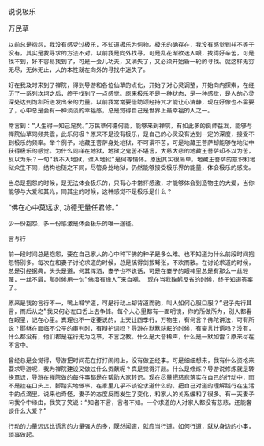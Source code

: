 说说极乐

万民草


    以前总是抱怨，我没有感受过极乐，不知道极乐为何物。极乐的确存在，我没有感觉到并不等于没有，其实是我寻求的方法不对。以前我是向外找寻，可是乱花渐欲迷人眼，找得好辛苦，可是找不到，好不容易找到了，可是一会儿功夫，又消失了，又必须开始新一轮的寻找。就这样无穷无尽，无休无止，人的本性就在向外的寻找中迷失了。

    好在我及时来到了禅院，得到导游和各位仙草的点化，开始了对心灵调整，开始向内探索，在经历了一系列坎坷之后，终于找到了一点感觉。原来极乐不是一种状态，是一种感觉，是人的心灵深处达到饱和所迸发出来的力量。以前我常常要借助颂经持咒才能让心清静，现在好像也不需要了，心中总是会有一种淡淡的幸福感，总是觉得自己是世界上最幸福的人之一。

    常言到：“人生得一知己足矣。”万民草何德何能，能够来到禅院，有如此多的良师益友，能够与禅院仙草同频共震，此乐何极？原来不是没有极乐，是自己的心灵没有达到一定的深度，接受不到极乐的频率。举个例子，地藏王菩萨身处地狱，不可谓不苦，可是地藏王菩萨却能够在地狱中获得极乐的感觉。为什么同样在地狱，地狱之鬼苦不堪言，大慈大悲的地藏王菩萨却不以为苦，反以为乐？一句“我不入地狱，谁入地狱”是何等情怀。原因其实很简单，地藏王菩萨的意识和地狱众生不同，结构也随之不同，尽管身处地狱，仍然能够接受极乐界的能量，体会极乐的感觉。

    当总是抱怨的时候，是无法体会极乐的，只有心中常怀感激，才能够体会到造物主的大爱，当你能够与大爱和其光，同其尘的时候，这种感觉不是极乐是什么？

   “佛在心中莫远求,  功德无量任君修。”

    少一份抱怨，多一份感激是体会极乐的唯一途径。

    言与行

    前一段时间总是抱怨，要在自己家人的心中种下佛的种子是多么难。也不知道为什么前段时间抱怨特别多。每次在和妻子讨论求道的时候，总是搞得剑拔弩张，不欢而散。在讨论求道的时候，总是引经据典，头头是道，何其挥洒，妻子也不说话，可是在妻子的眼神里总是有那么一丝轻蔑，一丝不屑，那时候用一句“佛度有缘人”来自嘲。 现在当我鞠躬反省的时候，终于知道答案了。

    原来是我的言行不一，嘴上喊学道，可是行动上却背道而驰，叫人如何心服口服？“君子先行其言，而后从之”我又何必在口舌上去争锋。每个人心里都有一面明镜，你的所做所为，别人都看在眼里，记在心里。真理也不一定要说的，上天让四季行，万物生，有何言？佛陀讲法，可有所说？耶稣在面临不公平的审判时，有辩护词吗？导游在默默耕耘的时候，有豪言壮语吗？没有，什么都没有，他们都是在行无为之事，不言之教。什么是大音稀声，什么是一默如雷？原来尽在不言中。

    曾经总是会觉得，导游把时间花在打打闹闹上，没有做正经事。可是细细想来，我有什么资格来要求导游呢，我为禅院建设又做过什么贡献呢？真是觉得汗颜。什么是修炼？导游说修炼就是转换意识，导游在禅院做的每件事都是在帮助大家转识。现在尽量把慈悲落实在自己的行动中，而不是挂在口头上，脚踏实地做事，在家里几乎不谈论求道什么的，把自己对道的理解践行在生活中的点滴里。说来也奇怪，妻子的态度反而发生了变化，和家人的关系缓和了很多。有一天妻子问我个中缘由，我笑了笑说：“知者不言，言者不知。一个求道的人对家人都没有慈悲，还能奢谈什么大爱？”

    行动的力量远远比语言的力量强大的多，既然闻道，就应当行道。如何行道，就从身边的小事，琐事做起。



